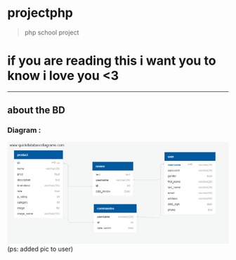 # projectphp
> php school project


# if you are reading this i want you to know i love you <3


---------
## about the BD
### Diagram :

![DB Model](sql_create_DB.png)
(ps: added pic to user)